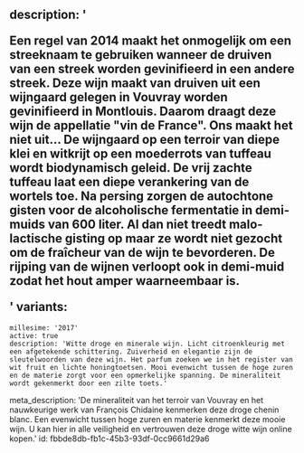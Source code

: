 description: '<p>Een regel van 2014 maakt het onmogelijk om een streeknaam te gebruiken wanneer de druiven van een streek worden gevinifieerd in een andere streek. Deze wijn maakt van druiven uit een wijngaard gelegen in Vouvray worden gevinifieerd in Montlouis. Daarom draagt deze wijn de appellatie "vin de France". Ons maakt het niet uit... De wijngaard op een terroir van diepe klei en witkrijt op een moederrots van tuffeau wordt biodynamisch geleid. De vrij zachte tuffeau laat een diepe verankering van de wortels toe. Na persing zorgen de autochtone gisten voor de alcoholische fermentatie in demi-muids van 600 liter. Al dan niet treedt malo-lactische gisting op maar ze wordt niet gezocht om de fraîcheur van de wijn te bevorderen. De rijping van de wijnen verloopt ook in demi-muid zodat het hout amper waarneembaar is.</p>'
variants:
  -
    millesime: '2017'
    active: true
    description: 'Witte droge en minerale wijn. Licht citroenkleurig met een afgetekende schittering. Zuiverheid en elegantie zijn de sleutelwoorden van deze wijn. Het parfum zoeken we in het register van wit fruit en lichte honingtoetsen. Mooi evenwicht tussen de hoge zuren en de materie zorgt voor een opmerkelijke spanning. De mineraliteit wordt gekenmerkt door een zilte toets.'
meta_description: 'De mineraliteit van het terroir van Vouvray en het nauwkeurige werk van François Chidaine kenmerken deze droge chenin blanc. Een evenwicht tussen hoge zuren en materie kenmerkt deze mooie wijn. U kan hier in alle veiligheid en vertrouwen deze droge witte wijn online kopen.'
id: fbbde8db-fb1c-45b3-93df-0cc9661d29a6
